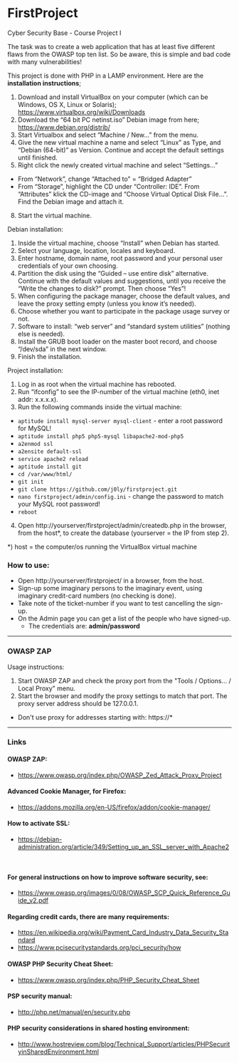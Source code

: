 # FirstProject

Cyber Security Base - Course Project I

The task was to create a web application that has at least five different flaws from the OWASP top ten list.
So be aware, this is simple and bad code with many vulnerabilities!

This project is done with PHP in a LAMP environment. 
Here are the **installation instructions**;

1.	Download and install VirtualBox on your computer (which can be Windows, OS X, Linux or Solaris); https://www.virtualbox.org/wiki/Downloads
2.	Download the “64 bit PC netinst.iso” Debian image from here; https://www.debian.org/distrib/
3.	Start Virtualbox and select “Machine / New…” from the menu.
4.	Give the new virtual machine a name and select “Linux” as Type, and “Debian (64-bit)” as Version. Continue and accept the default settings until finished.
5.	Right click the newly created virtual machine and select “Settings…”
   * From “Network”, change “Attached to” = “Bridged Adapter” 
   * From “Storage”, highlight the CD under “Controller: IDE”. From “Attributes” klick the CD-image and “Choose Virtual Optical Disk File…”. Find the Debian image and attach it.
8.	Start the virtual machine.


Debian installation:

1.	Inside the virtual machine, choose “Install” when Debian has started.
2.	Select your language, location, locales and keyboard.
3.	Enter hostname, domain name, root password and your personal user credentials of your own choosing. 
4.	Partition the disk using the “Guided – use entire disk” alternative. Continue with the default values and suggestions, until you receive the “Write the changes to disk?” prompt. Then choose “Yes”!
5.	When configuring the package manager, choose the default values, and leave the proxy setting empty (unless you know it’s needed).
6.	Choose whether you want to participate in the package usage survey or not.
7.	Software to install: “web server” and “standard system utilities” (nothing else is needed).
8.	Install the GRUB boot loader on the master boot record, and choose “/dev/sda” in the next window.
9.	Finish the installation. 


Project installation:

1.	Log in as root when the virtual machine has rebooted.
2.	Run “ifconfig” to see the IP-number of the virtual machine (eth0, inet addr: x.x.x.x).
3.	Run the following commands inside the virtual machine:
  * ``` aptitude install mysql-server mysql-client ``` - enter a root password for MySQL!
  * ``` aptitude install php5 php5-mysql libapache2-mod-php5 ```
  * ``` a2enmod ssl ```
  * ``` a2ensite default-ssl ```
  * ``` service apache2 reload ```
  * ``` aptitude install git ```
  * ``` cd /var/www/html/ ```
  * ``` git init ```
  * ``` git clone https://github.com/j0ly/firstproject.git ```
  * ``` nano firstproject/admin/config.ini ``` - change the password to match your MySQL root password!
  * ``` reboot ```
4.  Open http://yourserver/firstproject/admin/createdb.php in the browser, from the host*, to create the database (yourserver = the IP from step 2).

*) host = the computer/os running the VirtualBox virtual machine

### How to use:

* Open http://yourserver/firstproject/ in a browser, from the host.
* Sign-up some imaginary persons to the imaginary event, using imaginary credit-card numbers (no checking is done).
* Take note of the ticket-number if you want to test cancelling the sign-up.
* On the Admin page you can get a list of the people who have signed-up.
  * The credentials are: **admin/password**

-----
### OWASP ZAP
Usage instructions:

1. Start OWASP ZAP and check the proxy port from the "Tools / Options... / Local Proxy" menu.
2. Start the browser and modify the proxy settings to match that port. The proxy server address should be 127.0.0.1.
  * Don't use proxy for addresses starting with: https://*
  


-----
### Links

#### OWASP ZAP:
* https://www.owasp.org/index.php/OWASP_Zed_Attack_Proxy_Project

#### Advanced Cookie Manager, for Firefox:
* https://addons.mozilla.org/en-US/firefox/addon/cookie-manager/

#### How to activate SSL:
* https://debian-administration.org/article/349/Setting_up_an_SSL_server_with_Apache2
 
<br>

#### For general instructions on how to improve software security, see:
* https://www.owasp.org/images/0/08/OWASP_SCP_Quick_Reference_Guide_v2.pdf

#### Regarding credit cards, there are many requirements:
* https://en.wikipedia.org/wiki/Payment_Card_Industry_Data_Security_Standard
* https://www.pcisecuritystandards.org/pci_security/how

#### OWASP PHP Security Cheat Sheet: 
* https://www.owasp.org/index.php/PHP_Security_Cheat_Sheet

#### PSP security manual:
* http://php.net/manual/en/security.php

#### PHP security considerations in shared hosting environment:
* http://www.hostreview.com/blog/Technical_Support/articles/PHPSecurityinSharedEnvironment.html




